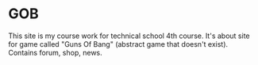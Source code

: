 # GOB
This site is my course work for technical school 4th course. 
It's about site for game called "Guns Of Bang" (abstract game that doesn't exist).
Contains forum, shop, news.
